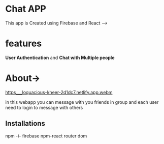 # Chat APP

This app is Created using Firebase and React -->

# features
**User Authentication** and
**Chat with Multiple people**

# About->

[https___loquacious-kheer-2d1dc7.netlify.app.webm](https://user-images.githubusercontent.com/109520321/228450607-7e7424ad-71ab-4422-a118-920521eb1c0a.webm)

in this webapp you can message with you friends in group and each user need to login to message with others 


## Installations
npm -i- firebase
npm-react router dom
